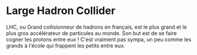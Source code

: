 # Large Hadron Collider

LHC, ou Grand collisionneur de hadrons en français, est le plus grand et le plus
gros accélérateur de particules au monde. Son but est de se faire cogner les
protons entre eux ! C'est vraiment pas sympa, un peu comme les grands à l'école
qui frappent les petits entre eux.
